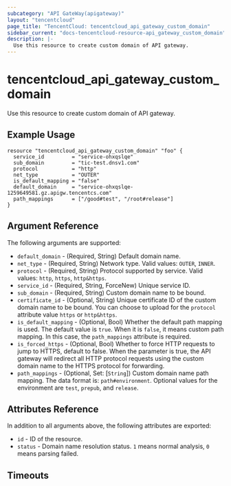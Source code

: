 ```yaml
---
subcategory: "API GateWay(apigateway)"
layout: "tencentcloud"
page_title: "TencentCloud: tencentcloud_api_gateway_custom_domain"
sidebar_current: "docs-tencentcloud-resource-api_gateway_custom_domain"
description: |-
  Use this resource to create custom domain of API gateway.
---
```


# tencentcloud_api_gateway_custom_domain

Use this resource to create custom domain of API gateway.

## Example Usage

```hcl
resource "tencentcloud_api_gateway_custom_domain" "foo" {
  service_id         = "service-ohxqslqe"
  sub_domain         = "tic-test.dnsv1.com"
  protocol           = "http"
  net_type           = "OUTER"
  is_default_mapping = "false"
  default_domain     = "service-ohxqslqe-1259649581.gz.apigw.tencentcs.com"
  path_mappings      = ["/good#test", "/root#release"]
}
```

## Argument Reference

The following arguments are supported:

* `default_domain` - (Required, String) Default domain name.
* `net_type` - (Required, String) Network type. Valid values: `OUTER`, `INNER`.
* `protocol` - (Required, String) Protocol supported by service. Valid values: `http`, `https`, `http&https`.
* `service_id` - (Required, String, ForceNew) Unique service ID.
* `sub_domain` - (Required, String) Custom domain name to be bound.
* `certificate_id` - (Optional, String) Unique certificate ID of the custom domain name to be bound. You can choose to upload for the `protocol` attribute value `https` or `http&https`.
* `is_default_mapping` - (Optional, Bool) Whether the default path mapping is used. The default value is `true`. When it is `false`, it means custom path mapping. In this case, the `path_mappings` attribute is required.
* `is_forced_https` - (Optional, Bool) Whether to force HTTP requests to jump to HTTPS, default to false. When the parameter is true, the API gateway will redirect all HTTP protocol requests using the custom domain name to the HTTPS protocol for forwarding.
* `path_mappings` - (Optional, Set: [`String`]) Custom domain name path mapping. The data format is: `path#environment`. Optional values for the environment are `test`, `prepub`, and `release`.

## Attributes Reference

In addition to all arguments above, the following attributes are exported:

* `id` - ID of the resource.
* `status` - Domain name resolution status. `1` means normal analysis, `0` means parsing failed.


## Timeouts

<no value>


